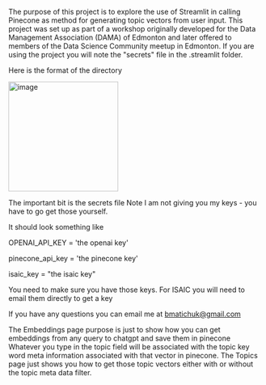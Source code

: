 The purpose of this project is to explore the use of Streamlit in calling Pinecone as method for generating topic vectors from user input. 
This project was set up as part of a workshop originally developed for the Data Management Association (DAMA) of Edmonton and later offered to members of the Data Science Community meetup in Edmonton.
If you are using the project you will note the "secrets" file in the .streamlit folder. 

Here is the format of the directory

<img width="217" alt="image" src="https://github.com/bmatichuk/LLM_Workshop/assets/10739318/3aa4cced-ff6e-4e13-8749-ac68dcb21b8f">


The important bit is the secrets file
Note I am not giving you my keys - you have to go get those yourself.

It should look something like

OPENAI_API_KEY = 'the openai key' <p>
pinecone_api_key = 'the pinecone key' <p>
isaic_key = "the isaic key"

You need to make sure you have those keys. For ISAIC you will need to email them directly to get a key

If you have any questions you can email me at bmatichuk@gmail.com

The Embeddings page purpose is just to show how you can get embeddings from any query to chatgpt and save them in pinecone
Whatever you type in the topic field will be associated with the topic key word meta information associated with that vector in pinecone.
The Topics page just shows you how to get those topic vectors either with or without the topic meta data filter.

